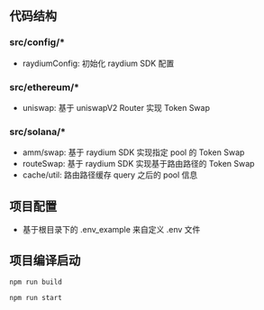 ## 代码结构
### src/config/*
- raydiumConfig: 初始化 raydium SDK 配置

### src/ethereum/*
- uniswap: 基于 uniswapV2 Router 实现 Token Swap

### src/solana/*
- amm/swap: 基于 raydium SDK 实现指定 pool 的 Token Swap
- routeSwap: 基于 raydium SDK 实现基于路由路径的  Token Swap
- cache/util: 路由路径缓存 query 之后的 pool 信息

## 项目配置
- 基于根目录下的 .env_example 来自定义 .env 文件

## 项目编译启动
``` shell
npm run build

npm run start 
```